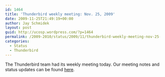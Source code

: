 ```yaml
---
id: 1464
title: 'Thunderbird weekly meeting: Nov. 25, 2009'
date: 2009-11-25T21:49:19+00:00
author: Jay Schmidek
layout: post
guid: http://ucosp.wordpress.com/?p=1464
permalink: /2009-2010/status/2009/11/thunderbird-weekly-meeting-nov-25-2009/
categories:
  - Status
  - Thunderbird
---
```

The Thunderbird team had its weekly meeting today. Our meeting notes and status updates can be found [here](https://wiki.mozilla.org/Thunderbird/ISPDB/StatusMeetings/2009-11-25).